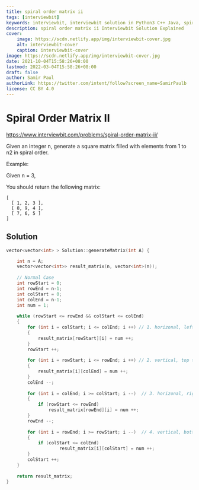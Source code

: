 ```yaml
---
title: spiral order matrix ii
tags: [interviewbit]
keywords: interviewbit, interviewbit solution in Python3 C++ Java, spiral order matrix ii solution
description: spiral order matrix ii Interviewbit Solution Explained
cover:
    image: https://scdn.netlify.app/img/interviewbit-cover.jpg
    alt: interviewbit-cover
    caption: interviewbit-cover
image: https://scdn.netlify.app/img/interviewbit-cover.jpg
date: 2021-10-04T15:58:26+08:00
lastmod: 2022-03-04T15:58:26+08:00
draft: false
author: Samir Paul
authorLink: https://twitter.com/intent/follow?screen_name=SamirPaulb
license: CC BY 4.0
---
```


# Spiral Order Matrix II

https://www.interviewbit.com/problems/spiral-order-matrix-ii/

Given an integer n, generate a square matrix filled with elements from 1 to n2 in spiral order.

Example:

Given n = 3,

You should return the following matrix:

```
[
  [ 1, 2, 3 ],
  [ 8, 9, 4 ],
  [ 7, 6, 5 ]
]
```

## Solution

```cpp
vector<vector<int> > Solution::generateMatrix(int A) {

    int n = A;
    vector<vector<int>> result_matrix(n, vector<int>(n));
 
    // Normal Case
    int rowStart = 0;
    int rowEnd = n-1;
    int colStart = 0;
    int colEnd = n-1;
    int num = 1;
 
    while (rowStart <= rowEnd && colStart <= colEnd) 
    {
        for (int i = colStart; i <= colEnd; i ++) // 1. horizonal, left to right
        {
            result_matrix[rowStart][i] = num ++; 
        }
        rowStart ++;
 
        for (int i = rowStart; i <= rowEnd; i ++) // 2. vertical, top to bottom
        {
            result_matrix[i][colEnd] = num ++; 
        }
        colEnd --;
 
        for (int i = colEnd; i >= colStart; i --)  // 3. horizonal, right to left 
        {
            if (rowStart <= rowEnd)
                result_matrix[rowEnd][i] = num ++;
        }
        rowEnd --;
 
        for (int i = rowEnd; i >= rowStart; i --)  // 4. vertical, bottom to  top 
        {
            if (colStart <= colEnd)
                    result_matrix[i][colStart] = num ++;
        }
        colStart ++;
    }
        
    return result_matrix;
}
```